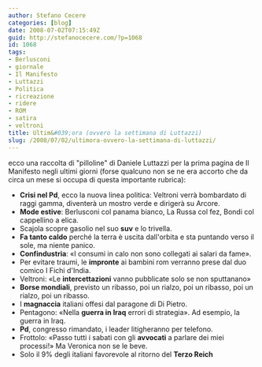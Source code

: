 ```yaml
---
author: Stefano Cecere
categories: [blog]
date: 2008-07-02T07:15:49Z
guid: http://stefanocecere.com/?p=1068
id: 1068
tags:
- Berlusconi
- giornale
- Il Manifesto
- Luttazzi
- Politica
- ricreazione
- ridere
- ROM
- satira
- veltroni
title: Ultim&#039;ora (ovvero la settimana di Luttazzi)
slug: /2008/07/02/ultimora-ovvero-la-settimana-di-luttazzi/
---
```


ecco una raccolta di "pilloline" di Daniele Luttazzi per la prima pagina de Il Manifesto negli ultimi giorni (forse qualcuno non se ne era accorto che da circa un mese si occupa di questa importante rubrica):

- **Crisi nel Pd**, ecco la nuova linea politica: Veltroni verrà bombardato di raggi gamma, diventerà un mostro verde e dirigerà su Arcore.
- **Mode estive**: Berlusconi col panama bianco, La Russa col fez, Bondi col cappellino a elica.
- Scajola scopre gasolio nel suo **suv** e lo trivella.
- **Fa tanto caldo** perché la terra è uscita dall'orbita e sta puntando verso il sole, ma niente panico.
- **Confindustria**: «I consumi in calo non sono collegati ai salari da fame».
- Per evitare traumi, le **impronte** ai bambini rom verranno prese dal duo comico I Fichi d'India.
- Veltroni: «Le **intercettazioni** vanno pubblicate solo se non sputtanano»
- **Borse mondiali**, previsto un ribasso, poi un rialzo, poi un ribasso, poi un rialzo, poi un ribasso.
- I **magnaccia** italiani offesi dal paragone di Di Pietro.
- Pentagono: «Nella **guerra in Iraq** errori di strategia». Ad esempio, la guerra in Iraq.
- **Pd**, congresso rimandato, i leader litigheranno per telefono.
- Frottolo: «Passo tutti i sabati con gli **avvocati** a parlare dei miei processi!» Ma Veronica non se le beve.
- Solo il 9% degli italiani favorevole al ritorno del **Terzo Reich**